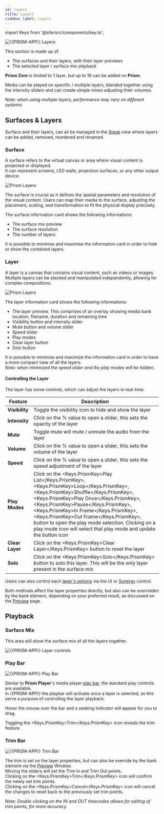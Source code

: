 ```yaml
---
id: layers
title: Layers
sidebar_label: Layers
---
```


import Keys from '@site/src/components/key.ts';

![{{PRISM-APP}} Layers](/prismdocs/images/{{PRISM-APP-LOWER}}-layers.png)

This section is made up of:

- The surfaces and their layers, with their layer previews
- The selected layer / surface mix playback

**Prism Zero** is limited to 1 layer, but up to 16 can be added on **Prism**. 


Media can be played on specific / multiple layers, blended together using the intensity sliders and can create simple mixes adjusting their volumes. 

*Note: when using multiple layers, performance may vary on different systems*

## Surfaces & Layers

Surface and their layers, can all be managed in the [Stage](../stage) view where layers can be added, removed, reordered and renamed.

### Surface

A surface refers to the virtual canvas or area where visual content is projected or displayed.  
It can represent screens, LED walls, projection surfaces, or any other output device.

![Prism Layers](/prismdocs/images/surfaces-layers/{{PRISM-APP-LOWER}}-surface.png)

The surface is crucial as it defines the spatial parameters and resolution of the visual content. Users can map their media to the surface, adjusting the placement, scaling, and transformation to fit the physical display precisely.

The surface information card shows the following informations:
- The surface mix preview
- The surface resolution
- The number of layers

It is possible to minimise and maximise the information card in order to hide or show the contained layers. 


### Layer

A layer is a canvas that contains visual content, such as videos or images. Multiple layers can be stacked and manipulated independently, allowing for complex compositions.

![Prism Layers](/prismdocs/images/surfaces-layers/{{PRISM-APP-LOWER}}-layer.png)

The layer information card shows the following informations:
- The layer preview. This comprises of an overlay showing media bank location, filename, duration and remaining time
- Visibility button and intensity slider
- Mute button and volume slider
- Speed slider
- Play modes
- Clear layer button
- Solo button

It is possible to minimize and maximize the information card in order to have a more compact view of all the layers.  
*Note: when minimized the speed slider and the play modes will be hidden.*

#### Controlling the Layer

The layer has some controls, which can adjust the layers in real-time.

| Feature | Description |
|---------|-------------|
|  **Visibility** | Toggle the visibility icon to hide and show the layer |
|  **Intensity** | Click on the % value to open a slider, this sets the opacity of the layer |
|  **Mute** | Toggle mute will mute / unmute the audio from the layer |
|  **Volume** | Click on the % value to open a slider, this sets the volume of the layer |
|  **Speed** | Click on the % value to open a slider, this sets the speed adjustment of the layer |
|  **Play Modes** | Click on the <Keys.PrismKey>Play List</Keys.PrismKey>, <Keys.PrismKey>Loop</Keys.PrismKey>, <Keys.PrismKey>Shuffle</Keys.PrismKey>, <Keys.PrismKey>Play Once</Keys.PrismKey>, <Keys.PrismKey>Pause</Keys.PrismKey>, <Keys.PrismKey>In Frame</Keys.PrismKey>, <Keys.PrismKey>Out Frame</Keys.PrismKey>, button to open the play mode selection. Clicking on a play mode icon will select that play mode and update the button icon |
|  **Clear Layer** | Click on the <Keys.PrismKey>Clear Layer</Keys.PrismKey> button to reset the layer |
|  **Solo** | Click on the <Keys.PrismKey>Solo</Keys.PrismKey> button to solo this layer. This will be the only layer present in the surface mix |

Users can also control each [layer's options](./layer-options) via the UI or [Synergy](../settings/settings-synergy) control.

Both methods affect the layer properties directly, but also can be overridden by the bank element, depending on your preferred result, as discussed on the [Preview](./preview) page.

## Playback

### Surface Mix

This area will show the surface mix of all the layers together. 

![{{PRISM-APP}} Layer controls](/prismdocs/images/{{PRISM-APP-LOWER}}-surface-mix.png)

### Play Bar

![{{PRISM-APP}} Play Bar](/prismdocs/images/zero-prism-playbar.png)

Similar to **Prism Player**'s media player [play bar](../../player/play/mediaplayer#play-bar), the standard play controls are available.   
In {{PRISM-APP}} the playbar will activate once a layer is selected, as this serve a purpose of controlling the layer playback.

Hover the mouse over the bar and a seeking indicator will appear for you to drag.

Toggling the <Keys.PrismKey>Trim</Keys.PrismKey> icon reveals the trim feature.

### Trim Bar

![{{PRISM-APP}} Trim Bar](/prismdocs/images/zero-prism-trimbar.png)

The trim is set on the layer properties, but can also be override by the bank element via the [Preview](./preview) Window.  
Moving the sliders will set the Trim In and Trim Out points.  
Clicking on the <Keys.PrismKey>Trim</Keys.PrismKey> icon will confirm the newly set trim points.  
Clicking on the <Keys.PrismKey>Cancel</Keys.PrismKey> icon will cancel the changes to reset back to the previously set trim points.

*Note: Double clicking on the IN and OUT timecodes allows for editing of trim points, for more accuracy.*